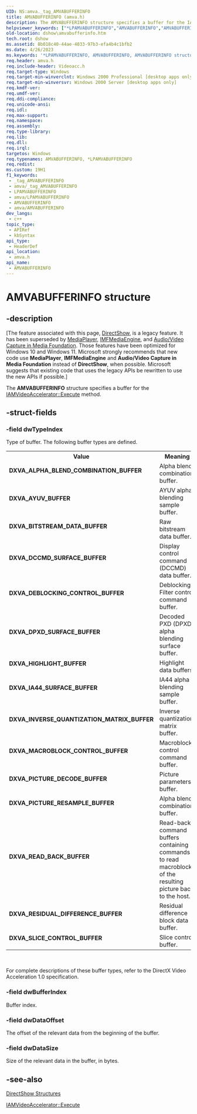 ```yaml
---
UID: NS:amva._tag_AMVABUFFERINFO
title: AMVABUFFERINFO (amva.h)
description: The AMVABUFFERINFO structure specifies a buffer for the IAMVideoAccelerator::Execute method.
helpviewer_keywords: ["*LPAMVABUFFERINFO","AMVABUFFERINFO","AMVABUFFERINFO structure [DirectShow]","AMVABUFFERINFOStructure","DXVA_ALPHA_BLEND_COMBINATION_BUFFER","DXVA_AYUV_BUFFER","DXVA_BITSTREAM_DATA_BUFFER","DXVA_DCCMD_SURFACE_BUFFER","DXVA_DEBLOCKING_CONTROL_BUFFER","DXVA_DPXD_SURFACE_BUFFER","DXVA_HIGHLIGHT_BUFFER","DXVA_IA44_SURFACE_BUFFER","DXVA_INVERSE_QUANTIZATION_MATRIX_BUFFER","DXVA_MACROBLOCK_CONTROL_BUFFER","DXVA_PICTURE_DECODE_BUFFER","DXVA_PICTURE_RESAMPLE_BUFFER","DXVA_READ_BACK_BUFFER","DXVA_RESIDUAL_DIFFERENCE_BUFFER","DXVA_SLICE_CONTROL_BUFFER","LPAMVABUFFERINFO","LPAMVABUFFERINFO structure pointer [DirectShow]","amva/AMVABUFFERINFO","amva/LPAMVABUFFERINFO","dshow.amvabufferinfo"]
old-location: dshow\amvabufferinfo.htm
tech.root: dshow
ms.assetid: 8b018c40-44ae-4033-97b3-efa4b4c1bfb2
ms.date: 4/26/2023
ms.keywords: '*LPAMVABUFFERINFO, AMVABUFFERINFO, AMVABUFFERINFO structure [DirectShow], AMVABUFFERINFOStructure, DXVA_ALPHA_BLEND_COMBINATION_BUFFER, DXVA_AYUV_BUFFER, DXVA_BITSTREAM_DATA_BUFFER, DXVA_DCCMD_SURFACE_BUFFER, DXVA_DEBLOCKING_CONTROL_BUFFER, DXVA_DPXD_SURFACE_BUFFER, DXVA_HIGHLIGHT_BUFFER, DXVA_IA44_SURFACE_BUFFER, DXVA_INVERSE_QUANTIZATION_MATRIX_BUFFER, DXVA_MACROBLOCK_CONTROL_BUFFER, DXVA_PICTURE_DECODE_BUFFER, DXVA_PICTURE_RESAMPLE_BUFFER, DXVA_READ_BACK_BUFFER, DXVA_RESIDUAL_DIFFERENCE_BUFFER, DXVA_SLICE_CONTROL_BUFFER, LPAMVABUFFERINFO, LPAMVABUFFERINFO structure pointer [DirectShow], amva/AMVABUFFERINFO, amva/LPAMVABUFFERINFO, dshow.amvabufferinfo'
req.header: amva.h
req.include-header: Videoacc.h
req.target-type: Windows
req.target-min-winverclnt: Windows 2000 Professional [desktop apps only]
req.target-min-winversvr: Windows 2000 Server [desktop apps only]
req.kmdf-ver: 
req.umdf-ver: 
req.ddi-compliance: 
req.unicode-ansi: 
req.idl: 
req.max-support: 
req.namespace: 
req.assembly: 
req.type-library: 
req.lib: 
req.dll: 
req.irql: 
targetos: Windows
req.typenames: AMVABUFFERINFO, *LPAMVABUFFERINFO
req.redist: 
ms.custom: 19H1
f1_keywords:
 - _tag_AMVABUFFERINFO
 - amva/_tag_AMVABUFFERINFO
 - LPAMVABUFFERINFO
 - amva/LPAMVABUFFERINFO
 - AMVABUFFERINFO
 - amva/AMVABUFFERINFO
dev_langs:
 - c++
topic_type:
 - APIRef
 - kbSyntax
api_type:
 - HeaderDef
api_location:
 - amva.h
api_name:
 - AMVABUFFERINFO
---
```


# AMVABUFFERINFO structure


## -description

\[The feature associated with this page, [DirectShow](/windows/win32/directshow/directshow), is a legacy feature. It has been superseded by [MediaPlayer](/uwp/api/Windows.Media.Playback.MediaPlayer), [IMFMediaEngine](/windows/win32/api/mfmediaengine/nn-mfmediaengine-imfmediaengine), and [Audio/Video Capture in Media Foundation](/windows/win32/medfound/audio-video-capture-in-media-foundation). Those features have been optimized for Windows 10 and Windows 11. Microsoft strongly recommends that new code use **MediaPlayer**, **IMFMediaEngine** and **Audio/Video Capture in Media Foundation** instead of **DirectShow**, when possible. Microsoft suggests that existing code that uses the legacy APIs be rewritten to use the new APIs if possible.\]

The <b>AMVABUFFERINFO</b> structure specifies a buffer for the 
        <a href="/windows/desktop/api/videoacc/nf-videoacc-iamvideoaccelerator-execute">IAMVideoAccelerator::Execute</a>  method.

## -struct-fields

### -field dwTypeIndex

Type of buffer. The following buffer types are defined.

<table>
<tr>
<th>Value</th>
<th>Meaning</th>
</tr>
<tr>
<td width="40%"><a id="DXVA_ALPHA_BLEND_COMBINATION_BUFFER"></a><a id="dxva_alpha_blend_combination_buffer"></a><dl>
<dt><b>DXVA_ALPHA_BLEND_COMBINATION_BUFFER</b></dt>
</dl>
</td>
<td width="60%">
Alpha blend combination buffer.

</td>
</tr>
<tr>
<td width="40%"><a id="DXVA_AYUV_BUFFER"></a><a id="dxva_ayuv_buffer"></a><dl>
<dt><b>DXVA_AYUV_BUFFER</b></dt>
</dl>
</td>
<td width="60%">
AYUV alpha blending sample buffer.

</td>
</tr>
<tr>
<td width="40%"><a id="DXVA_BITSTREAM_DATA_BUFFER"></a><a id="dxva_bitstream_data_buffer"></a><dl>
<dt><b>DXVA_BITSTREAM_DATA_BUFFER</b></dt>
</dl>
</td>
<td width="60%">
Raw bitstream data buffer.

</td>
</tr>
<tr>
<td width="40%"><a id="DXVA_DCCMD_SURFACE_BUFFER"></a><a id="dxva_dccmd_surface_buffer"></a><dl>
<dt><b>DXVA_DCCMD_SURFACE_BUFFER</b></dt>
</dl>
</td>
<td width="60%">
Display control command (DCCMD) data buffer.

</td>
</tr>
<tr>
<td width="40%"><a id="DXVA_DEBLOCKING_CONTROL_BUFFER"></a><a id="dxva_deblocking_control_buffer"></a><dl>
<dt><b>DXVA_DEBLOCKING_CONTROL_BUFFER</b></dt>
</dl>
</td>
<td width="60%">
Deblocking Filter control command buffer.

</td>
</tr>
<tr>
<td width="40%"><a id="DXVA_DPXD_SURFACE_BUFFER"></a><a id="dxva_dpxd_surface_buffer"></a><dl>
<dt><b>DXVA_DPXD_SURFACE_BUFFER</b></dt>
</dl>
</td>
<td width="60%">
Decoded PXD (DPXD) alpha blending surface buffer.

</td>
</tr>
<tr>
<td width="40%"><a id="DXVA_HIGHLIGHT_BUFFER"></a><a id="dxva_highlight_buffer"></a><dl>
<dt><b>DXVA_HIGHLIGHT_BUFFER</b></dt>
</dl>
</td>
<td width="60%">
Highlight data buffers.

</td>
</tr>
<tr>
<td width="40%"><a id="DXVA_IA44_SURFACE_BUFFER"></a><a id="dxva_ia44_surface_buffer"></a><dl>
<dt><b>DXVA_IA44_SURFACE_BUFFER</b></dt>
</dl>
</td>
<td width="60%">
IA44 alpha blending sample buffer. 

</td>
</tr>
<tr>
<td width="40%"><a id="DXVA_INVERSE_QUANTIZATION_MATRIX_BUFFER"></a><a id="dxva_inverse_quantization_matrix_buffer"></a><dl>
<dt><b>DXVA_INVERSE_QUANTIZATION_MATRIX_BUFFER</b></dt>
</dl>
</td>
<td width="60%">
Inverse quantization matrix buffer.

</td>
</tr>
<tr>
<td width="40%"><a id="DXVA_MACROBLOCK_CONTROL_BUFFER"></a><a id="dxva_macroblock_control_buffer"></a><dl>
<dt><b>DXVA_MACROBLOCK_CONTROL_BUFFER</b></dt>
</dl>
</td>
<td width="60%">
Macroblock control command buffer.

</td>
</tr>
<tr>
<td width="40%"><a id="DXVA_PICTURE_DECODE_BUFFER"></a><a id="dxva_picture_decode_buffer"></a><dl>
<dt><b>DXVA_PICTURE_DECODE_BUFFER</b></dt>
</dl>
</td>
<td width="60%">
Picture parameters buffer.

</td>
</tr>
<tr>
<td width="40%"><a id="DXVA_PICTURE_RESAMPLE_BUFFER"></a><a id="dxva_picture_resample_buffer"></a><dl>
<dt><b>DXVA_PICTURE_RESAMPLE_BUFFER</b></dt>
</dl>
</td>
<td width="60%">
Alpha blend combination buffer.

</td>
</tr>
<tr>
<td width="40%"><a id="DXVA_READ_BACK_BUFFER"></a><a id="dxva_read_back_buffer"></a><dl>
<dt><b>DXVA_READ_BACK_BUFFER</b></dt>
</dl>
</td>
<td width="60%">
Read-back command buffers containing commands to read macroblocks of the resulting picture back to the host.

</td>
</tr>
<tr>
<td width="40%"><a id="DXVA_RESIDUAL_DIFFERENCE_BUFFER"></a><a id="dxva_residual_difference_buffer"></a><dl>
<dt><b>DXVA_RESIDUAL_DIFFERENCE_BUFFER</b></dt>
</dl>
</td>
<td width="60%">
Residual difference block data buffer. 

</td>
</tr>
<tr>
<td width="40%"><a id="DXVA_SLICE_CONTROL_BUFFER"></a><a id="dxva_slice_control_buffer"></a><dl>
<dt><b>DXVA_SLICE_CONTROL_BUFFER</b></dt>
</dl>
</td>
<td width="60%">
Slice control buffer.

</td>
</tr>
</table>
 

For complete descriptions of these buffer types, refer to the DirectX Video Acceleration 1.0 specification.

### -field dwBufferIndex

Buffer index.

### -field dwDataOffset

The offset of the relevant data from the beginning of the buffer.

### -field dwDataSize

Size of the relevant data in the buffer, in bytes.

## -see-also

<a href="/windows/desktop/DirectShow/directshow-structures">DirectShow Structures</a>



<a href="/windows/desktop/api/videoacc/nf-videoacc-iamvideoaccelerator-execute">IAMVideoAccelerator::Execute</a>